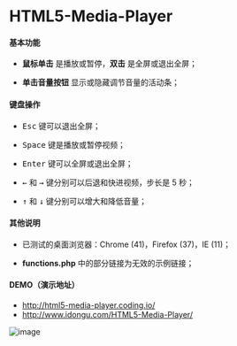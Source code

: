 # HTML5-Media-Player

#### 基本功能

- **鼠标单击** 是播放或暂停，**双击** 是全屏或退出全屏；

- **单击音量按钮** 显示或隐藏调节音量的活动条；

#### 键盘操作

- <kbd>Esc</kbd> 键可以退出全屏；

- <kbd>Space</kbd> 键是播放或暂停视频；

- <kbd>Enter</kbd> 键可以全屏或退出全屏；

- <kbd>←</kbd> 和 <kbd>→</kbd> 键分别可以后退和快进视频，步长是 5 秒；

- <kbd>↑</kbd> 和 <kbd>↓</kbd> 键分别可以增大和降低音量；

#### 其他说明

- 已测试的桌面浏览器：Chrome (41)，Firefox (37)，IE (11)；

- **functions.php** 中的部分链接为无效的示例链接；

#### DEMO（演示地址）

- http://html5-media-player.coding.io/
- http://www.idongu.com/HTML5-Media-Player/

![image](https://github.com/MinonHeart/HTML5-Media-Player/raw/master/screenshots/demo.png)